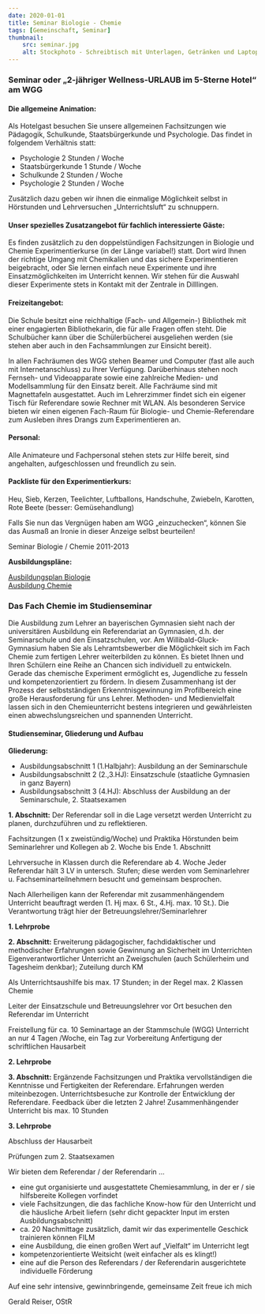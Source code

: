 ```yaml
---
date: 2020-01-01
title: Seminar Biologie - Chemie
tags: [Gemeinschaft, Seminar]
thumbnail: 
    src: seminar.jpg
    alt: Stockphoto - Schreibtisch mit Unterlagen, Getränken und Laptop
---
```


<h3 class="kat_gemein">Seminar oder „2-jähriger Wellness-URLAUB im 5-Sterne Hotel“ am WGG</h3>

<h4>Die allgemeine Animation:</h4>

<p>Als Hotelgast besuchen Sie unsere allgemeinen Fachsitzungen wie Pädagogik, Schulkunde, Staatsbürgerkunde und Psychologie. Das findet in folgendem Verhältnis statt:</p>
<ul style="margin-top:0">
<li>Psychologie 2 Stunden / Woche</li>
<li>Staatsbürgerkunde 1 Stunde / Woche</li>
<li>Schulkunde 2 Stunden / Woche</li>
<li>Psychologie 2 Stunden / Woche</li>
</ul>

<p>Zusätzlich dazu geben wir ihnen die einmalige Möglichkeit selbst in Hörstunden und Lehrversuchen „Unterrichtsluft“ zu schnuppern.</p>


<h4>Unser spezielles Zusatzangebot für fachlich interessierte Gäste:</h4>
	 
<p>Es finden zusätzlich zu den doppelstündigen Fachsitzungen in Biologie und Chemie Experimentierkurse (in der Länge variabel!) statt. Dort wird Ihnen der richtige Umgang mit Chemikalien und das sichere Experimentieren beigebracht, oder Sie lernen einfach neue Experimente und ihre Einsatzmöglichkeiten im Unterricht kennen. Wir stehen für die Auswahl dieser Experimente stets in Kontakt mit der Zentrale in Dilllingen.</p>


<h4>Freizeitangebot:</h4>
<p>Die Schule besitzt eine reichhaltige (Fach- und Allgemein-) Bibliothek mit einer engagierten Bibliothekarin, die für alle Fragen offen steht. Die Schulbücher kann über die Schülerbücherei ausgeliehen werden (sie stehen aber auch in den Fachsammlungen zur Einsicht bereit).</p>
<p>In allen Fachräumen des WGG stehen Beamer und Computer (fast alle auch mit Internetanschluss) zu Ihrer Verfügung. Darüberhinaus stehen noch Fernseh- und Videoapparate sowie eine zahlreiche Medien- und Modellsammlung für den Einsatz bereit. Alle Fachräume sind mit Magnettafeln ausgestattet. Auch im Lehrerzimmer findet sich ein eigener Tisch für Referendare sowie Rechner mit WLAN. Als besonderen Service bieten wir einen eigenen Fach-Raum für Biologie- und Chemie-Referendare zum Ausleben ihres Drangs zum Experimentieren an.</p>

<h4>Personal:</h4>
<p>Alle Animateure und Fachpersonal stehen stets zur Hilfe bereit, sind angehalten, aufgeschlossen und freundlich zu sein.</p>

<h4>Packliste für den Experimentierkurs:</h4>
<p>Heu, Sieb, Kerzen, Teelichter, Luftballons, Handschuhe, Zwiebeln, Karotten, Rote Beete (besser: Gemüsehandlung)</p>

<p>Falls Sie nun das Vergnügen haben am WGG „einzuchecken“, können Sie das Ausmaß an Ironie in dieser Anzeige selbst beurteilen!</p>

<p>Seminar Biologie / Chemie 2011-2013</p>

**Ausbildungspläne:**

<p><a href="/documents/Biologie.pdf">Ausbildungsplan Biologie</a><br />
<a href="/documents/Chemie.pdf">Ausbildung Chemie</a>

<h3 class="kat_gemein">Das Fach Chemie im Studienseminar</h3>

<p>Die Ausbildung zum Lehrer an bayerischen Gymnasien sieht nach der universitären Ausbildung ein Referendariat an Gymnasien, d.h. der Seminarschule und den Einsatzschulen, vor. Am Willibald-Gluck-Gymnasium haben Sie als Lehramtsbewerber die Möglichkeit sich im Fach Chemie zum fertigen Lehrer weiterbilden zu können. Es bietet Ihnen und Ihren Schülern eine Reihe an Chancen sich individuell zu entwickeln. Gerade das chemische Experiment ermöglicht es, Jugendliche zu fesseln und kompetenzorientiert zu fördern. In diesem Zusammenhang ist der Prozess der selbstständigen Erkenntnisgewinnung im Profilbereich eine große Herausforderung für uns Lehrer. Methoden- und Medienvielfalt lassen sich in den Chemieunterricht bestens integrieren und gewährleisten einen abwechslungsreichen und spannenden Unterricht.</p>

<h4>Studienseminar, Gliederung und Aufbau</h4>

**Gliederung:**
- Ausbildungsabschnitt 1 (1.Halbjahr):
Ausbildung an der Seminarschule
- Ausbildungsabschnitt 2 (2.,3.HJ):
Einsatzschule (staatliche Gymnasien in ganz Bayern)
- Ausbildungsabschnitt 3 (4.HJ):
Abschluss der Ausbildung an der Seminarschule, 2. Staatsexamen

**1. Abschnitt:**
Der Referendar soll in die Lage versetzt werden Unterricht zu planen, durchzuführen und zu reflektieren.

Fachsitzungen (1 x zweistündig/Woche) und Praktika
Hörstunden beim Seminarlehrer und Kollegen ab 2. Woche bis Ende 1. Abschnitt 

Lehrversuche in Klassen durch die Referendare ab 4. Woche 
Jeder Referendar hält 3 LV in untersch. Stufen; diese werden vom Seminarlehrer u. Fachseminarteilnehmern besucht und gemeinsam besprochen.

Nach Allerheiligen kann der Referendar mit zusammenhängendem Unterricht beauftragt werden (1. Hj max. 6 St., 4.Hj. max. 10 St.). Die Verantwortung trägt hier der Betreuungslehrer/Seminarlehrer

**1. Lehrprobe**

**2. Abschnitt:** 
Erweiterung pädagogischer, fachdidaktischer und methodischer Erfahrungen sowie Gewinnung an Sicherheit im Unterrichten
Eigenverantwortlicher Unterricht an Zweigschulen (auch Schülerheim und Tagesheim denkbar); Zuteilung durch KM

Als Unterrichtsaushilfe bis max. 17 Stunden; in der Regel max. 2 Klassen Chemie

Leiter der Einsatzschule und Betreuungslehrer vor Ort besuchen den Referendar im Unterricht

Freistellung für ca. 10 Seminartage an der Stammschule (WGG) 
Unterricht an nur 4 Tagen /Woche, ein Tag zur Vorbereitung
Anfertigung der schriftlichen Hausarbeit

**2. Lehrprobe**

**3. Abschnitt:**
Ergänzende Fachsitzungen und Praktika vervollständigen die Kenntnisse und Fertigkeiten der Referendare. Erfahrungen werden miteinbezogen. Unterrichtsbesuche zur Kontrolle der Entwicklung der Referendare. Feedback über die letzten 2 Jahre!
Zusammenhängender Unterricht bis max. 10 Stunden

**3. Lehrprobe**

Abschluss der Hausarbeit

Prüfungen zum 2. Staatsexamen



Wir bieten dem Referendar / der Referendarin …
- eine gut organisierte und ausgestattete Chemiesammlung, in der er / sie hilfsbereite Kollegen vorfindet
- viele Fachsitzungen, die das fachliche Know-how für den Unterricht und die häusliche Arbeit liefern (sehr dicht gepackter Input im ersten Ausbildungsabschnitt)
- ca. 20 Nachmittage zusätzlich, damit wir das experimentelle Geschick trainieren können FILM
- eine Ausbildung, die einen großen Wert auf „Vielfalt“ im Unterricht legt
- kompetenzorientierte Weitsicht (weit einfacher als es klingt!)
- eine auf die Person des Referendars / der Referendarin ausgerichtete individuelle Förderung

Auf eine sehr intensive, gewinnbringende, gemeinsame Zeit freue ich mich 

Gerald Reiser, OStR
</p>